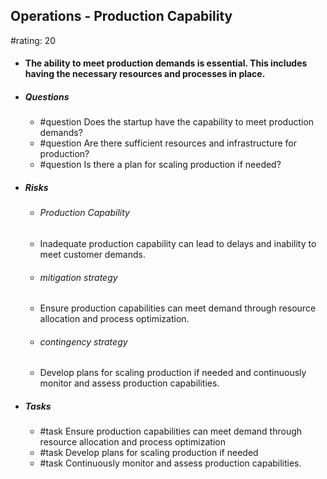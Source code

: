## Operations - Production Capability
#rating: 20
- #### The ability to meet production demands is essential. This includes having the necessary resources and processes in place.
- ##### Questions
  - #question Does the startup have the capability to meet production demands?
  - #question Are there sufficient resources and infrastructure for production?
  - #question Is there a plan for scaling production if needed?
- ##### Risks

  - ###### Production Capability
  - Inadequate production capability can lead to delays and inability to meet customer demands.
  - ###### mitigation strategy
  - Ensure production capabilities can meet demand through resource allocation and process optimization.
  - ###### contingency strategy
  - Develop plans for scaling production if needed and continuously monitor and assess production capabilities.
- ##### Tasks
  - #task Ensure production capabilities can meet demand through resource allocation and process optimization
  - #task  Develop plans for scaling production if needed
  - #task  Continuously monitor and assess production capabilities.


